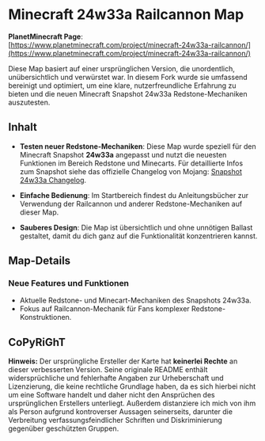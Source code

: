 # Minecraft 24w33a Railcannon Map

**PlanetMinecraft Page**: [https://www.planetminecraft.com/project/minecraft-24w33a-railcannon/](https://www.planetminecraft.com/project/minecraft-24w33a-railcannon/)

Diese Map basiert auf einer ursprünglichen Version, die unordentlich, unübersichtlich und verwürstet war. 
In diesem Fork wurde sie umfassend bereinigt und optimiert, um eine klare, nutzerfreundliche Erfahrung zu bieten und die neuen Minecraft Snapshot 24w33a Redstone-Mechaniken auszutesten.

## Inhalt

- **Testen neuer Redstone-Mechaniken**: Diese Map wurde speziell für den Minecraft Snapshot **24w33a** angepasst und nutzt die neuesten Funktionen im Bereich Redstone und Minecarts. Für detaillierte Infos zum Snapshot siehe das offizielle Changelog von Mojang: [Snapshot 24w33a Changelog](https://www.minecraft.net/en-us/article/minecraft-snapshot-24w33a).

- **Einfache Bedienung**: Im Startbereich findest du Anleitungsbücher zur Verwendung der Railcannon und anderer Redstone-Mechaniken auf dieser Map.

- **Sauberes Design**: Die Map ist übersichtlich und ohne unnötigen Ballast gestaltet, damit du dich ganz auf die Funktionalität konzentrieren kannst.

## Map-Details

### Neue Features und Funktionen
- Aktuelle Redstone- und Minecart-Mechaniken des Snapshots 24w33a.
- Fokus auf Railcannon-Mechanik für Fans komplexer Redstone-Konstruktionen.

## CoPyRiGhT

**Hinweis:** Der ursprüngliche Ersteller der Karte hat **keinerlei Rechte** an dieser verbesserten Version. Seine originale README enthält widersprüchliche und fehlerhafte Angaben zur Urheberschaft und Lizenzierung, die keine rechtliche Grundlage haben, da es sich hierbei nicht um eine Software handelt und daher nicht den Ansprüchen des ursprünglichen Erstellers unterliegt. Außerdem distanziere ich mich von ihm als Person aufgrund kontroverser Aussagen seinerseits, darunter die Verbreitung verfassungsfeindlicher Schriften und Diskriminierung gegenüber geschützten Gruppen. 
